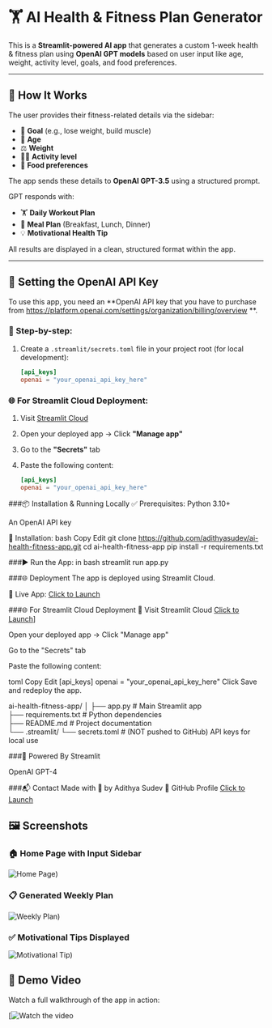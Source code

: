 # 🏋️ AI Health & Fitness Plan Generator

This is a **Streamlit-powered AI app** that generates a custom 1-week health & fitness plan using **OpenAI GPT models** based on user input like age, weight, activity level, goals, and food preferences.

---

## 🚀 How It Works

The user provides their fitness-related details via the sidebar:

- 🏁 **Goal** (e.g., lose weight, build muscle)
- 🎂 **Age**
- ⚖️ **Weight**
- 🏃‍♂️ **Activity level**
- 🍴 **Food preferences**

The app sends these details to **OpenAI GPT-3.5** using a structured prompt.

GPT responds with:

- 🏋️ **Daily Workout Plan**
- 🍱 **Meal Plan** (Breakfast, Lunch, Dinner)
- 💡 **Motivational Health Tip**

All results are displayed in a clean, structured format within the app.

---

## 🔑 Setting the OpenAI API Key

To use this app, you need an **OpenAI API key that you have to purchase from https://platform.openai.com/settings/organization/billing/overview **.

### 🔐 Step-by-step:

1. Create a `.streamlit/secrets.toml` file in your project root (for local development):
   ```toml
   [api_keys]
   openai = "your_openai_api_key_here"
### 🌐 For Streamlit Cloud Deployment:

1. Visit [Streamlit Cloud](https://streamlit.io)
2. Open your deployed app → Click **"Manage app"**
3. Go to the **"Secrets"** tab
4. Paste the following content:

   ```toml
   [api_keys]
   openai = "your_openai_api_key_here"
   
###📦 Installation & Running Locally
✅ Prerequisites:
Python 3.10+

An OpenAI API key

🔧 Installation:
bash
Copy
Edit
git clone https://github.com/adithyasudev/ai-health-fitness-app.git
cd ai-health-fitness-app
pip install -r requirements.txt

###▶️ Run the App:
in bash
streamlit run app.py

###🌐 Deployment
The app is deployed using Streamlit Cloud.

🔗 Live App: [Click to Launch](https://ai-health-fitness-app-awuowcwhtjbviax9d739ky.streamlit.app/)

###🌐 For Streamlit Cloud Deployment
🔗 Visit Streamlit Cloud  [Click to Launch](https://streamlit.io/)]

Open your deployed app → Click "Manage app"

Go to the "Secrets" tab

Paste the following content:

toml
Copy
Edit
[api_keys]
openai = "your_openai_api_key_here"
Click Save and redeploy the app.

ai-health-fitness-app/
│
├── app.py                  # Main Streamlit app  
├── requirements.txt        # Python dependencies  
├── README.md               # Project documentation  
└── .streamlit/
    └── secrets.toml        # (NOT pushed to GitHub) API keys for local use


###🧠 Powered By
Streamlit

OpenAI GPT-4

###📬 Contact
Made with 💪 by Adithya Sudev
🔗 GitHub Profile [Click to Launch]((https://github.com/adithyasudev))

## 🖼️ Screenshots

### 🏠 Home Page with Input Sidebar
![Home Page](https://ibb.co/hrddLwv))

### 📋 Generated Weekly Plan
![Weekly Plan](https://ibb.co/TqxD36Mr))

### ✅ Motivational Tips Displayed
![Motivational Tip](https://ibb.co/gMm6T3tz))

## 🎥 Demo Video

Watch a full walkthrough of the app in action:

[![Watch the video]((https://vimeo.com/1102866319?share=copy))










